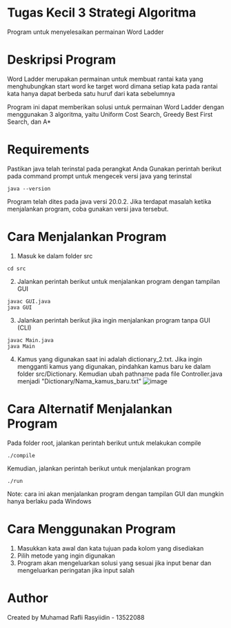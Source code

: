 # Tugas Kecil 3 Strategi Algoritma
Program untuk menyelesaikan permainan Word Ladder

# Deskripsi Program
Word Ladder merupakan permainan untuk membuat rantai kata yang menghubungkan start word ke target word dimana setiap kata pada rantai kata hanya dapat berbeda satu huruf dari kata sebelumnya

Program ini dapat memberikan solusi untuk permainan Word Ladder dengan menggunakan 3 algoritma, yaitu Uniform Cost Search, Greedy Best First Search, dan A*

# Requirements
Pastikan java telah terinstal pada perangkat Anda
Gunakan perintah berikut pada command prompt untuk mengecek versi java yang terinstal
```
java --version
```
Program telah dites pada java versi 20.0.2. Jika terdapat masalah ketika menjalankan program, coba gunakan versi java tersebut.

# Cara Menjalankan Program
1. Masuk ke dalam folder src
```
cd src
```
2. Jalankan perintah berikut untuk menjalankan program dengan tampilan GUI
```
javac GUI.java
java GUI
```
3. Jalankan perintah berikut jika ingin menjalankan program tanpa GUI (CLI)
```
javac Main.java
java Main
```
4. Kamus yang digunakan saat ini adalah dictionary_2.txt. Jika ingin mengganti kamus yang digunakan, pindahkan kamus baru ke dalam folder src/Dictionary. Kemudian ubah pathname pada file Controller.java menjadi "Dictionary/Nama_kamus_baru.txt"
![image](https://github.com/MRafliRasyiidin/Tucil3_13522088/assets/118504604/1a90cb00-f40b-44b2-abeb-fc0c0af2b71c)

# Cara Alternatif Menjalankan Program
Pada folder root, jalankan perintah berikut untuk melakukan compile
```
./compile
```
Kemudian, jalankan perintah berikut untuk menjalankan program
```
./run
```

Note: cara ini akan menjalankan program dengan tampilan GUI dan mungkin hanya berlaku pada Windows

# Cara Menggunakan Program
1. Masukkan kata awal dan kata tujuan pada kolom yang disediakan
2. Pilih metode yang ingin digunakan
3. Program akan mengeluarkan solusi yang sesuai jika input benar dan mengeluarkan peringatan jika input salah

# Author
Created by Muhamad Rafli Rasyiidin - 13522088
